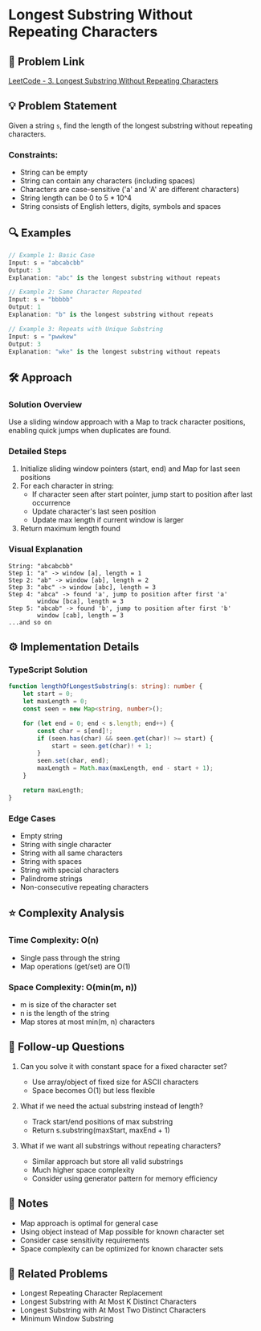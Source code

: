 # Longest Substring Without Repeating Characters

## 📝 Problem Link

[LeetCode - 3. Longest Substring Without Repeating Characters](https://leetcode.com/problems/longest-substring-without-repeating-characters/)

## 💡 Problem Statement

Given a string `s`, find the length of the longest substring without repeating characters.

### Constraints:

- String can be empty
- String can contain any characters (including spaces)
- Characters are case-sensitive ('a' and 'A' are different characters)
- String length can be 0 to 5 \* 10^4
- String consists of English letters, digits, symbols and spaces

## 🔍 Examples

```typescript
// Example 1: Basic Case
Input: s = "abcabcbb"
Output: 3
Explanation: "abc" is the longest substring without repeats

// Example 2: Same Character Repeated
Input: s = "bbbbb"
Output: 1
Explanation: "b" is the longest substring without repeats

// Example 3: Repeats with Unique Substring
Input: s = "pwwkew"
Output: 3
Explanation: "wke" is the longest substring without repeats
```

## 🛠️ Approach

### Solution Overview

Use a sliding window approach with a Map to track character positions, enabling quick jumps when duplicates are found.

### Detailed Steps

1. Initialize sliding window pointers (start, end) and Map for last seen positions
2. For each character in string:
   - If character seen after start pointer, jump start to position after last occurrence
   - Update character's last seen position
   - Update max length if current window is larger
3. Return maximum length found

### Visual Explanation

```
String: "abcabcbb"
Step 1: "a" -> window [a], length = 1
Step 2: "ab" -> window [ab], length = 2
Step 3: "abc" -> window [abc], length = 3
Step 4: "abca" -> found 'a', jump to position after first 'a'
        window [bca], length = 3
Step 5: "abcab" -> found 'b', jump to position after first 'b'
        window [cab], length = 3
...and so on
```

## ⚙️ Implementation Details

### TypeScript Solution

```typescript
function lengthOfLongestSubstring(s: string): number {
	let start = 0;
	let maxLength = 0;
	const seen = new Map<string, number>();

	for (let end = 0; end < s.length; end++) {
		const char = s[end]!;
		if (seen.has(char) && seen.get(char)! >= start) {
			start = seen.get(char)! + 1;
		}
		seen.set(char, end);
		maxLength = Math.max(maxLength, end - start + 1);
	}

	return maxLength;
}
```

### Edge Cases

- Empty string
- String with single character
- String with all same characters
- String with spaces
- String with special characters
- Palindrome strings
- Non-consecutive repeating characters

## ⭐️ Complexity Analysis

### Time Complexity: O(n)

- Single pass through the string
- Map operations (get/set) are O(1)

### Space Complexity: O(min(m, n))

- m is size of the character set
- n is the length of the string
- Map stores at most min(m, n) characters

## 🎯 Follow-up Questions

1. Can you solve it with constant space for a fixed character set?

   - Use array/object of fixed size for ASCII characters
   - Space becomes O(1) but less flexible

2. What if we need the actual substring instead of length?

   - Track start/end positions of max substring
   - Return s.substring(maxStart, maxEnd + 1)

3. What if we want all substrings without repeating characters?
   - Similar approach but store all valid substrings
   - Much higher space complexity
   - Consider using generator pattern for memory efficiency

## 📝 Notes

- Map approach is optimal for general case
- Using object instead of Map possible for known character set
- Consider case sensitivity requirements
- Space complexity can be optimized for known character sets

## 🔗 Related Problems

- Longest Repeating Character Replacement
- Longest Substring with At Most K Distinct Characters
- Longest Substring with At Most Two Distinct Characters
- Minimum Window Substring
